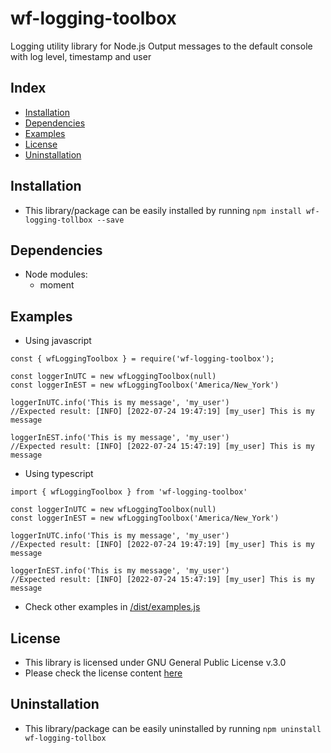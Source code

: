 # wf-logging-toolbox
Logging utility library for Node.js
Output messages to the default console with log level, timestamp and user

## Index
* [Installation](#installation)
* [Dependencies](#dependencies)
* [Examples](#examples)
* [License](#license)
* [Uninstallation](#uninstallation)

## Installation
* This library/package can be easily installed by running
```npm install wf-logging-tollbox --save```

## Dependencies
* Node modules:
  * moment

## Examples
* Using javascript
```
const { wfLoggingToolbox } = require('wf-logging-toolbox');

const loggerInUTC = new wfLoggingToolbox(null)
const loggerInEST = new wfLoggingToolbox('America/New_York')

loggerInUTC.info('This is my message', 'my_user')
//Expected result: [INFO] [2022-07-24 19:47:19] [my_user] This is my message

loggerInEST.info('This is my message', 'my_user')
//Expected result: [INFO] [2022-07-24 15:47:19] [my_user] This is my message
```

* Using typescript
```
import { wfLoggingToolbox } from 'wf-logging-toolbox'

const loggerInUTC = new wfLoggingToolbox(null)
const loggerInEST = new wfLoggingToolbox('America/New_York')

loggerInUTC.info('This is my message', 'my_user')
//Expected result: [INFO] [2022-07-24 19:47:19] [my_user] This is my message

loggerInEST.info('This is my message', 'my_user')
//Expected result: [INFO] [2022-07-24 15:47:19] [my_user] This is my message
```
* Check other examples in [/dist/examples.js](https://github.com/LeonardoNevesDuarte/wf-logging-toolbox/blob/main/dist/examples.js)

## License
* This library is licensed under GNU General Public License v.3.0
* Please check the license content [here](https://github.com/LeonardoNevesDuarte/wf-logging-toolbox/blob/main/LICENSE)

## Uninstallation
* This library/package can be easily uninstalled by running
```npm uninstall wf-logging-tollbox```

